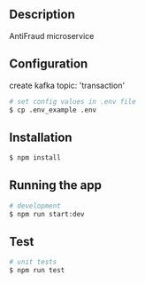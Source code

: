 ## Description

AntiFraud microservice

## Configuration
create kafka topic: 'transaction'
```bash
# set config values in .env file
$ cp .env_example .env
```


## Installation

```bash
$ npm install
```

## Running the app

```bash
# development
$ npm run start:dev
```

## Test

```bash
# unit tests
$ npm run test
```
